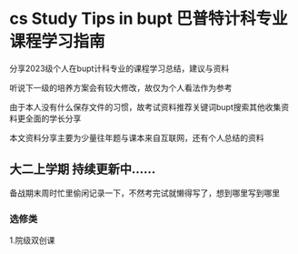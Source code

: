 # cs Study Tips in bupt 巴普特计科专业课程学习指南

分享2023级个人在bupt计科专业的课程学习总结，建议与资料

听说下一级的培养方案会有较大修改，故仅为个人看法作为参考

由于本人没有什么保存文件的习惯，故考试资料推荐关键词bupt搜索其他收集资料更全面的学长分享

本文资料分享主要为少量往年题与课本来自互联网，还有个人总结的资料


## 大二上学期 持续更新中……
备战期末周时忙里偷闲记录一下，不然考完试就懒得写了，想到哪里写到哪里

### 选修类

1.院级双创课
